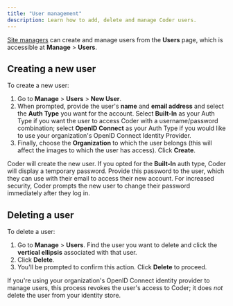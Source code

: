 ```yaml
---
title: "User management"
description: Learn how to add, delete and manage Coder users.
---
```


[Site managers](/access-control/user-roles#site-manager-permissions) can create
and manage users from the **Users** page, which is accessible at **Manage** >
**Users**.

## Creating a new user

To create a new user:

1. Go to **Manage** > **Users** > **New User**.
1. When prompted, provide the user's **name** and **email address** and select
   the **Auth Type** you want for the account. Select **Built-In** as your Auth
   Type if you want the user to access Coder with a username/password
   combination; select **OpenID Connect** as your Auth Type if you would like to
   use your organization's OpenID Connect Identity Provider.
1. Finally, choose the **Organization** to which the user belongs (this will
   affect the images to which the user has access). Click **Create**.

Coder will create the new user. If you opted for the **Built-In** auth type,
Coder will display a temporary password. Provide this password to the user,
which they can use with their email to access their new account. For increased
security, Coder prompts the new user to change their password immediately after
they log in.

## Deleting a user

To delete a user:

1. Go to **Manage** > **Users**. Find the user you want to delete and click the
   **vertical ellipsis** associated with that user.
1. Click **Delete**.
1. You'll be prompted to confirm this action. Click **Delete** to proceed.

If you're using your organization's OpenID Connect identity provider to manage
users, this process revokes the user's access to Coder; it does _not_ delete the
user from your identity store.
